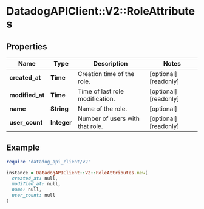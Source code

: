 # DatadogAPIClient::V2::RoleAttributes

## Properties

| Name | Type | Description | Notes |
| ---- | ---- | ----------- | ----- |
| **created_at** | **Time** | Creation time of the role. | [optional][readonly] |
| **modified_at** | **Time** | Time of last role modification. | [optional][readonly] |
| **name** | **String** | Name of the role. | [optional] |
| **user_count** | **Integer** | Number of users with that role. | [optional][readonly] |

## Example

```ruby
require 'datadog_api_client/v2'

instance = DatadogAPIClient::V2::RoleAttributes.new(
  created_at: null,
  modified_at: null,
  name: null,
  user_count: null
)
```

